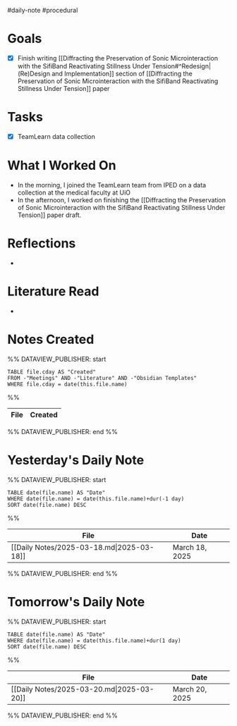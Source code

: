 #daily-note #procedural 

# Goals

- [x] Finish writing [[Diffracting the Preservation of Sonic Microinteraction with the SifiBand Reactivating Stillness Under Tension#^Redesign|(Re)Design and Implementation]] section of [[Diffracting the Preservation of Sonic Microinteraction with the SifiBand Reactivating Stillness Under Tension]] paper 

# Tasks

- [x] TeamLearn data collection

# What I Worked On

- In the morning, I joined the TeamLearn team from IPED on a data collection at the medical faculty at UiO
- In the afternoon, I worked on finishing the [[Diffracting the Preservation of Sonic Microinteraction with the SifiBand Reactivating Stillness Under Tension]] paper draft.

# Reflections

- 

# Literature Read

- 

# Notes Created


%% DATAVIEW_PUBLISHER: start
```dataview
TABLE file.cday AS "Created"
FROM -"Meetings" AND -"Literature" AND -"Obsidian Templates"
WHERE file.cday = date(this.file.name)
```
%%

| File | Created |
| ---- | ------- |

%% DATAVIEW_PUBLISHER: end %%

# Yesterday's Daily Note

%% DATAVIEW_PUBLISHER: start
```dataview
TABLE date(file.name) AS "Date"
WHERE date(file.name) = date(this.file.name)+dur(-1 day)
SORT date(file.name) DESC
```
%%

| File                                      | Date           |
| ----------------------------------------- | -------------- |
| [[Daily Notes/2025-03-18.md\|2025-03-18]] | March 18, 2025 |

%% DATAVIEW_PUBLISHER: end %%
# Tomorrow's Daily Note

%% DATAVIEW_PUBLISHER: start
```dataview
TABLE date(file.name) AS "Date"
WHERE date(file.name) = date(this.file.name)+dur(1 day)
SORT date(file.name) DESC
```
%%

| File                                      | Date           |
| ----------------------------------------- | -------------- |
| [[Daily Notes/2025-03-20.md\|2025-03-20]] | March 20, 2025 |

%% DATAVIEW_PUBLISHER: end %%


